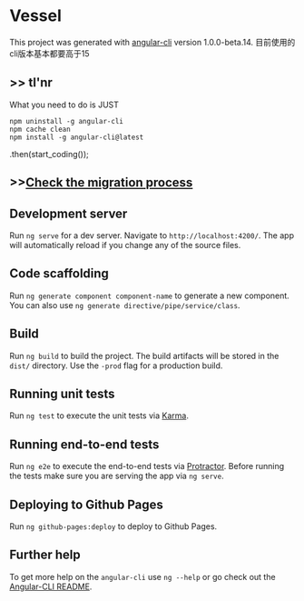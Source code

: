 # Vessel

This project was generated with [angular-cli](https://github.com/angular/angular-cli) version 1.0.0-beta.14.
目前使用的cli版本基本都要高于15


## >> tl'nr

What you need to do is JUST
```shell
npm uninstall -g angular-cli
npm cache clean
npm install -g angular-cli@latest
```
.then(start_coding());

## >>[Check the migration process](https://github.com/angular/angular-cli/wiki/Upgrading-from-Beta.10-to-Beta.14)

## Development server
Run `ng serve` for a dev server. Navigate to `http://localhost:4200/`. The app will automatically reload if you change any of the source files.

## Code scaffolding

Run `ng generate component component-name` to generate a new component. You can also use `ng generate directive/pipe/service/class`.

## Build

Run `ng build` to build the project. The build artifacts will be stored in the `dist/` directory. Use the `-prod` flag for a production build.

## Running unit tests

Run `ng test` to execute the unit tests via [Karma](https://karma-runner.github.io).

## Running end-to-end tests

Run `ng e2e` to execute the end-to-end tests via [Protractor](http://www.protractortest.org/). 
Before running the tests make sure you are serving the app via `ng serve`.

## Deploying to Github Pages

Run `ng github-pages:deploy` to deploy to Github Pages.

## Further help

To get more help on the `angular-cli` use `ng --help` or go check out the [Angular-CLI README](https://github.com/angular/angular-cli/blob/master/README.md).

